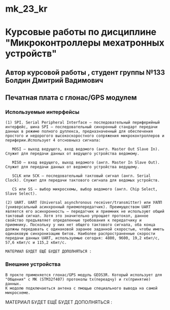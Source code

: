 # mk_23_kr
# Курсовые работы по дисциплине "Микроконтроллеры мехатронных устройств"


## Автор курсовой работы , студент группы №133 Болдин Дмитрий Вадимович

## Печатная плата с глонас/GPS модулем 

### Используемые интерфейсы
    (1) SPI. Serial Peripheral Interface — последовательный периферийный интерфейс, шина SPI — последовательный синхронный стандарт передачи данных в режиме полного дуплекса, предназначенный для обеспечения простого и недорогого высокоскоростного сопряжения микроконтроллеров и периферии.Использует 4 отсновныхз сигнала:

       MOSI — выход ведущего, вход ведомого (англ. Master Out Slave In). Служит для передачи данных от ведущего устройства ведомому.

       MISO — вход ведущего, выход ведомого (англ. Master In Slave Out). Служит для передачи данных от ведомого устройства ведущему.

       SCLK или SCK — последовательный тактовый сигнал (англ. Serial Clock). Служит для передачи тактового сигнала для ведомых устройств.

       CS или SS — выбор микросхемы, выбор ведомого (англ. Chip Select, Slave Select).

    (2) UART. UART (Universal asynchronous receiver/transmitter) или УАПП (универсальный асинхронный приемопередатчик). Преимуществом UART является его асинхронность — передатчик и приемник не используют общий тактовый сигнал. Хотя это значительно упрощает протокол, данное свойство предъявляет определенные требования к передатчику и приемнику. Поскольку у них нет общего тактового сигнала, оба конца должны передавать с одинаковой заранее заданной скоростью, чтобы иметь одинаковую синхронизацию битов. Наиболее распространенные скорости передачи данных UART, используемые сегодня: 4800, 9600, 19,2 кбит/с, 57,6 кбит/с и 115,2 кбит/с. 

    МАТЕРИАЛ БУДЕТ ЕЩЁ БУДЕТ ДОПОЛНЯТЬСЯ : 


###  Внешние устройства 

    В прокте применяется глонас/GPS модуль GEOS3R. Который использует для "Общения" с МК (STM32f407) протоколы tx(переадчу) и rx(принятие) данных. 
    К модолю подключаеться антена с пмощью специального вывода на самой микросхеме. 


   МАТЕРИАЛ БУДЕТ ЕЩЁ БУДЕТ ДОПОЛНЯТЬСЯ : 